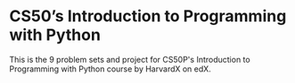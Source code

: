 # CS50’s Introduction to Programming with Python

This is the 9 problem sets and project for CS50P's Introduction to Programming with Python course by HarvardX on edX.

